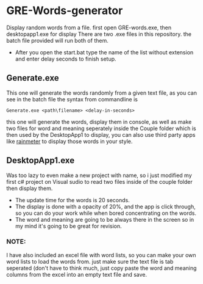 # GRE-Words-generator
Display random words from a file.  first open GRE-words.exe, then desktopapp1.exe for display
There are two .exe files in this repository. 
the batch file provided will run both of them.
* After you open the start.bat type the name of the list without extension and enter delay seconds to finish setup.
## Generate.exe
This one will generate the words randomly from a given text file, as you can see in the batch file the syntax from commandline is 
````
Generate.exe <path\filename> <delay-in-seconds>
````
this one will generate the words, display them in console, as well as make two files for word and meaning seperately inside the Couple folder which is then used by the DesktopApp1 to display, you can also use third party apps like [rainmeter](https://github.com/rainmeter/rainmeter) to display those words in your style. 
## DesktopApp1.exe
Was too lazy to even make a new project with name, so i just modified my first c# project on Visual sudio to read two files inside of the couple folder then display them.
 * The update time for the words is 20 seconds. 
 * The display is done with a opacity of 20%, and the app is click through, so you can do your work while when bored concentrating on the words. 
 * The word and meaning are going to be always there in the screen so in my mind it's going to be great for revision.
 ### NOTE:
I have also included an excel file with word lists, so you can make your own word lists to load the words from. just make sure the text file is tab seperated (don't have to think much, just copy paste the word and meaning columns from the excel into an empty text file and save.
